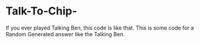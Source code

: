 # Talk-To-Chip-

If you ever played Talking Ben, this code is like that. This is some code for a Random Generated answer like the Talking Ben.
